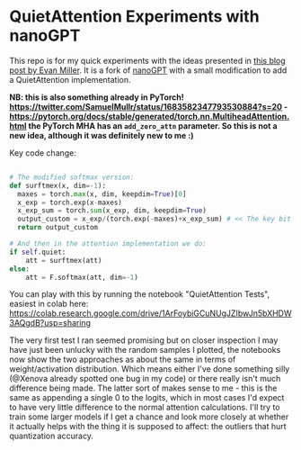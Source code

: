 
# QuietAttention Experiments with nanoGPT

This repo is for my quick experiments with the ideas presented in [this blog post by Evan Miller](https://www.evanmiller.org/attention-is-off-by-one.html). It is a fork of [nanoGPT](https://github.com/karpathy/nanoGPT) with a small modification to add a QuietAttention implementation.

**NB: this is also something already in PyTorch! https://twitter.com/SamuelMullr/status/1683582347793530884?s=20 - https://pytorch.org/docs/stable/generated/torch.nn.MultiheadAttention.html the PyTorch MHA has an `add_zero_attn` parameter. So this is not a new idea, although it was definitely new to me :)**

Key code change:

```python

# The modified softmax version:
def surftmex(x, dim=-1):
  maxes = torch.max(x, dim, keepdim=True)[0]
  x_exp = torch.exp(x-maxes)
  x_exp_sum = torch.sum(x_exp, dim, keepdim=True)
  output_custom = x_exp/(torch.exp(-maxes)+x_exp_sum) # << The key bit is the +torch.exp(-maxes)
  return output_custom

# And then in the attention implementation we do:
if self.quiet:
    att = surftmex(att)
else:
    att = F.softmax(att, dim=-1)

```

You can play with this by running the notebook "QuietAttention Tests", easiest in colab here: https://colab.research.google.com/drive/1ArFoybiGCuNUgJZIbwJn5bXHDW3AQgdB?usp=sharing

The very first test I ran seemed promising but on closer inspection I may have just been unlucky with the random samples I plotted, the notebooks now show the two approaches as about the same in terms of weight/activation distribution. Which means either I've done something silly (@Xenova already spotted one bug in my code) or there really isn't much difference being made. The latter sort of makes sense to me - this is the same as appending a single 0 to the logits, which in most cases I'd expect to have very little difference to the normal attention calculations. I'll try to train some larger models if I get a chance and look more closely at whether it actually helps with the thing it is supposed to affect: the outliers that hurt quantization accuracy. 

